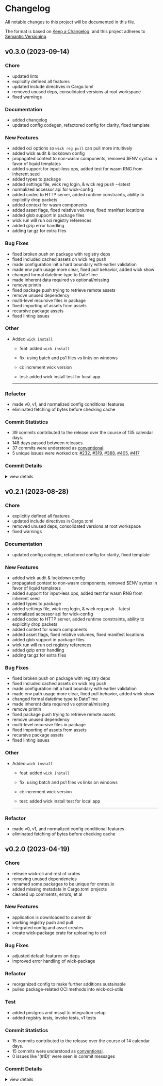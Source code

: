 # Changelog

All notable changes to this project will be documented in this file.

The format is based on [Keep a Changelog](https://keepachangelog.com/en/1.0.0/),
and this project adheres to [Semantic Versioning](https://semver.org/spec/v2.0.0.html).

## v0.3.0 (2023-09-14)

### Chore

 - <csr-id-7bb686524f6adaaebbd3d6502ee24c0d5f6efc7c/> updated lints
 - <csr-id-7968fb0b6fe519732595ed1e3ed9cc429a45d0c4/> explicitly defined all features
 - <csr-id-4090c8fa7fba8254570cc10024fd8a6b15c076ab/> updated include directives in Cargo.toml
 - <csr-id-e452ae37b04b13666129fcbaa4af089555d456a2/> removed unused deps, consolidated versions at root workspace
 - <csr-id-ab7d5355945adb592c4e00ccdc8b268e146e6535/> fixed warnings

### Documentation

 - <csr-id-37905206a10ff16406b77ad296d467ebf76fc8fb/> added changelog
 - <csr-id-10672c5db34d10e50869b2c14977f9235761cabd/> updated config codegen, refactored config for clarity, fixed template

### New Features

 - <csr-id-398a034a3950c5b5dc95418248dfeb1f4f27f2bc/> added oci options so `wick reg pull` can pull more intuitively
 - <csr-id-ddf1008983c1f4a880a42ac4c29c0f60bc619cf3/> added wick audit & lockdown config
 - <csr-id-7ab25d2fc1274fbf552b86f59774b1b24ea12b0f/> propagated context to non-wasm components, removed $ENV syntax in favor of liquid templates
 - <csr-id-3213e75c9e1a08db300d521e228d65e27671a779/> added support for input-less ops, added test for wasm RNG from inherent seed
 - <csr-id-f4f04af492c7e0fe90472a6a5bafebfdbeddf622/> added types to package
 - <csr-id-63858e1bc6673b61d50fa8f66dc4378369850910/> added settings file, wick reg login, & wick reg push --latest
 - <csr-id-56959c74e0fa96870d6fdd4197a30606041a0f8a/> normalized accessor api for wick-config
 - <csr-id-1d37fb5a9aebec3653425ddc102c2f2d4f5fcd71/> added codec to HTTP server, added runtime constraints, ability to explicitly drop packets
 - <csr-id-27c1fba1d6af314e3b5f317178426331acc4b071/> added context for wasm components
 - <csr-id-3dd4cdb6ff02a5ccdeb32d28522a8a0fe24e3d08/> added asset flags, fixed relative volumes, fixed manifest locations
 - <csr-id-53ff1dd49057a0b7cb45deff02b350d8f1b2970e/> added glob support in package files
 - <csr-id-947a6d9315cbfdcfd1e6780a47142b4273240b11/> wick run will run oci registry references
 - <csr-id-6fb111cc0068ca5a4709ef274b046c0b590eee08/> added gzip error handling
 - <csr-id-8c58c354e765a51abb602b184c45055b9d561ed5/> adding tar.gz for extra files

### Bug Fixes

 - <csr-id-56a8c256db4b362f9298ca29ffd6d3b8577f88d2/> fixed broken push on package with registry deps
 - <csr-id-4577461e0a767ec99ae6482c2e2efeb3069ca0c8/> fixed included cached assets on wick reg push
 - <csr-id-bf239832ccb282b7ce56430157a3412efc9737a6/> made configuration init a hard boundary with earlier validation
 - <csr-id-fac116c0a98235e454dfdd4826e11508ebae68c6/> made env path usage more clear, fixed pull behavior, added wick show
 - <csr-id-f113d307535081caa4248315607db17f3180a107/> changed formal datetime type to DateTime<Utc>
 - <csr-id-221be200017943aae5d2c78254a8194d72600f7a/> made inherent data required vs optional/missing
 - <csr-id-d47da56a8cc73c32c39312e5a5ed58e8db5891d9/> remove println
 - <csr-id-46d29109dc6502ea826236cf5438c54e02674d04/> fixed package push trying to retrieve remote assets
 - <csr-id-cd2b609ec6f60ec4726440b7519b4d6149f3f664/> remove unused dependency
 - <csr-id-c61ca5f7320b533db3b69bdbe81fd37edbaa8eac/> multi-level recursive files in package
 - <csr-id-57698d4a6e4b86f5f438d12928ccdbbbb20a8abf/> fixed importing of assets from assets
 - <csr-id-a64d396dae1d8ed7c5cf4f21dba27eafb1294d0e/> recursive package assets
 - <csr-id-6c6f9a80f9873f5989453c7800a355724cb61fff/> fixed linting issues

### Other

 - <csr-id-3158048ad1d0c33518cb647d08f927606afcecd0/> Added `wick install`
   * feat: added `wick install`
   
   * fix: using batch and ps1 files vs links on windows
   
   * ci: increment wick version
   
   * test: added wick install test for local app
   
   ---------

### Refactor

 - <csr-id-f28522fa663f121f5da90df9dd8461d85c6222ed/> made v0, v1, and normalized config conditional features
 - <csr-id-586ace0978ca8adf58bf4d1fa5ed392015297c21/> eliminated fetching of bytes before checking cache

### Commit Statistics

<csr-read-only-do-not-edit/>

 - 39 commits contributed to the release over the course of 135 calendar days.
 - 148 days passed between releases.
 - 37 commits were understood as [conventional](https://www.conventionalcommits.org).
 - 5 unique issues were worked on: [#232](https://github.com/candlecorp/wick/issues/232), [#319](https://github.com/candlecorp/wick/issues/319), [#388](https://github.com/candlecorp/wick/issues/388), [#405](https://github.com/candlecorp/wick/issues/405), [#417](https://github.com/candlecorp/wick/issues/417)

### Commit Details

<csr-read-only-do-not-edit/>

<details><summary>view details</summary>

 * **[#232](https://github.com/candlecorp/wick/issues/232)**
    - Added codec to HTTP server, added runtime constraints, ability to explicitly drop packets ([`1d37fb5`](https://github.com/candlecorp/wick/commit/1d37fb5a9aebec3653425ddc102c2f2d4f5fcd71))
 * **[#319](https://github.com/candlecorp/wick/issues/319)**
    - Propagated context to non-wasm components, removed $ENV syntax in favor of liquid templates ([`7ab25d2`](https://github.com/candlecorp/wick/commit/7ab25d2fc1274fbf552b86f59774b1b24ea12b0f))
 * **[#388](https://github.com/candlecorp/wick/issues/388)**
    - Added `wick install` ([`3158048`](https://github.com/candlecorp/wick/commit/3158048ad1d0c33518cb647d08f927606afcecd0))
 * **[#405](https://github.com/candlecorp/wick/issues/405)**
    - Fixed "refusing to overwrite ..." errors on application runs. ([`a10242d`](https://github.com/candlecorp/wick/commit/a10242d4786cfa199eaf61289b9da99d09c114a7))
 * **[#417](https://github.com/candlecorp/wick/issues/417)**
    - Fixed broken push on package with registry deps ([`56a8c25`](https://github.com/candlecorp/wick/commit/56a8c256db4b362f9298ca29ffd6d3b8577f88d2))
 * **Uncategorized**
    - Added oci options so `wick reg pull` can pull more intuitively ([`398a034`](https://github.com/candlecorp/wick/commit/398a034a3950c5b5dc95418248dfeb1f4f27f2bc))
    - Updated lints ([`7bb6865`](https://github.com/candlecorp/wick/commit/7bb686524f6adaaebbd3d6502ee24c0d5f6efc7c))
    - Merge remote-tracking branch 'refs/remotes/origin/main' ([`344b60c`](https://github.com/candlecorp/wick/commit/344b60c854bd33f1d267c7f422378e2716496ba6))
    - Added changelog ([`3790520`](https://github.com/candlecorp/wick/commit/37905206a10ff16406b77ad296d467ebf76fc8fb))
    - Made v0, v1, and normalized config conditional features ([`f28522f`](https://github.com/candlecorp/wick/commit/f28522fa663f121f5da90df9dd8461d85c6222ed))
    - Added wick audit & lockdown config ([`ddf1008`](https://github.com/candlecorp/wick/commit/ddf1008983c1f4a880a42ac4c29c0f60bc619cf3))
    - Explicitly defined all features ([`7968fb0`](https://github.com/candlecorp/wick/commit/7968fb0b6fe519732595ed1e3ed9cc429a45d0c4))
    - Updated include directives in Cargo.toml ([`4090c8f`](https://github.com/candlecorp/wick/commit/4090c8fa7fba8254570cc10024fd8a6b15c076ab))
    - Eliminated fetching of bytes before checking cache ([`586ace0`](https://github.com/candlecorp/wick/commit/586ace0978ca8adf58bf4d1fa5ed392015297c21))
    - Fixed included cached assets on wick reg push ([`4577461`](https://github.com/candlecorp/wick/commit/4577461e0a767ec99ae6482c2e2efeb3069ca0c8))
    - Made configuration init a hard boundary with earlier validation ([`bf23983`](https://github.com/candlecorp/wick/commit/bf239832ccb282b7ce56430157a3412efc9737a6))
    - Made env path usage more clear, fixed pull behavior, added wick show ([`fac116c`](https://github.com/candlecorp/wick/commit/fac116c0a98235e454dfdd4826e11508ebae68c6))
    - Changed formal datetime type to DateTime<Utc> ([`f113d30`](https://github.com/candlecorp/wick/commit/f113d307535081caa4248315607db17f3180a107))
    - Added support for input-less ops, added test for wasm RNG from inherent seed ([`3213e75`](https://github.com/candlecorp/wick/commit/3213e75c9e1a08db300d521e228d65e27671a779))
    - Made inherent data required vs optional/missing ([`221be20`](https://github.com/candlecorp/wick/commit/221be200017943aae5d2c78254a8194d72600f7a))
    - Updated config codegen, refactored config for clarity, fixed template ([`10672c5`](https://github.com/candlecorp/wick/commit/10672c5db34d10e50869b2c14977f9235761cabd))
    - Removed unused deps, consolidated versions at root workspace ([`e452ae3`](https://github.com/candlecorp/wick/commit/e452ae37b04b13666129fcbaa4af089555d456a2))
    - Fixed warnings ([`ab7d535`](https://github.com/candlecorp/wick/commit/ab7d5355945adb592c4e00ccdc8b268e146e6535))
    - Remove println ([`d47da56`](https://github.com/candlecorp/wick/commit/d47da56a8cc73c32c39312e5a5ed58e8db5891d9))
    - Added types to package ([`f4f04af`](https://github.com/candlecorp/wick/commit/f4f04af492c7e0fe90472a6a5bafebfdbeddf622))
    - Fixed package push trying to retrieve remote assets ([`46d2910`](https://github.com/candlecorp/wick/commit/46d29109dc6502ea826236cf5438c54e02674d04))
    - Remove unused dependency ([`cd2b609`](https://github.com/candlecorp/wick/commit/cd2b609ec6f60ec4726440b7519b4d6149f3f664))
    - Multi-level recursive files in package ([`c61ca5f`](https://github.com/candlecorp/wick/commit/c61ca5f7320b533db3b69bdbe81fd37edbaa8eac))
    - Fixed importing of assets from assets ([`57698d4`](https://github.com/candlecorp/wick/commit/57698d4a6e4b86f5f438d12928ccdbbbb20a8abf))
    - Recursive package assets ([`a64d396`](https://github.com/candlecorp/wick/commit/a64d396dae1d8ed7c5cf4f21dba27eafb1294d0e))
    - Added settings file, wick reg login, & wick reg push --latest ([`63858e1`](https://github.com/candlecorp/wick/commit/63858e1bc6673b61d50fa8f66dc4378369850910))
    - Normalized accessor api for wick-config ([`56959c7`](https://github.com/candlecorp/wick/commit/56959c74e0fa96870d6fdd4197a30606041a0f8a))
    - Added context for wasm components ([`27c1fba`](https://github.com/candlecorp/wick/commit/27c1fba1d6af314e3b5f317178426331acc4b071))
    - Added asset flags, fixed relative volumes, fixed manifest locations ([`3dd4cdb`](https://github.com/candlecorp/wick/commit/3dd4cdb6ff02a5ccdeb32d28522a8a0fe24e3d08))
    - Added glob support in package files ([`53ff1dd`](https://github.com/candlecorp/wick/commit/53ff1dd49057a0b7cb45deff02b350d8f1b2970e))
    - Fixed linting issues ([`6c6f9a8`](https://github.com/candlecorp/wick/commit/6c6f9a80f9873f5989453c7800a355724cb61fff))
    - Wick run will run oci registry references ([`947a6d9`](https://github.com/candlecorp/wick/commit/947a6d9315cbfdcfd1e6780a47142b4273240b11))
    - Added gzip error handling ([`6fb111c`](https://github.com/candlecorp/wick/commit/6fb111cc0068ca5a4709ef274b046c0b590eee08))
    - Adding tar.gz for extra files ([`8c58c35`](https://github.com/candlecorp/wick/commit/8c58c354e765a51abb602b184c45055b9d561ed5))
</details>

## v0.2.1 (2023-08-28)

<csr-id-7968fb0b6fe519732595ed1e3ed9cc429a45d0c4/>
<csr-id-4090c8fa7fba8254570cc10024fd8a6b15c076ab/>
<csr-id-e452ae37b04b13666129fcbaa4af089555d456a2/>
<csr-id-ab7d5355945adb592c4e00ccdc8b268e146e6535/>
<csr-id-3158048ad1d0c33518cb647d08f927606afcecd0/>
<csr-id-f28522fa663f121f5da90df9dd8461d85c6222ed/>
<csr-id-586ace0978ca8adf58bf4d1fa5ed392015297c21/>

### Chore

 - <csr-id-7968fb0b6fe519732595ed1e3ed9cc429a45d0c4/> explicitly defined all features
 - <csr-id-4090c8fa7fba8254570cc10024fd8a6b15c076ab/> updated include directives in Cargo.toml
 - <csr-id-e452ae37b04b13666129fcbaa4af089555d456a2/> removed unused deps, consolidated versions at root workspace
 - <csr-id-ab7d5355945adb592c4e00ccdc8b268e146e6535/> fixed warnings

### Documentation

 - <csr-id-10672c5db34d10e50869b2c14977f9235761cabd/> updated config codegen, refactored config for clarity, fixed template

### New Features

 - <csr-id-ddf1008983c1f4a880a42ac4c29c0f60bc619cf3/> added wick audit & lockdown config
 - <csr-id-7ab25d2fc1274fbf552b86f59774b1b24ea12b0f/> propagated context to non-wasm components, removed $ENV syntax in favor of liquid templates
 - <csr-id-3213e75c9e1a08db300d521e228d65e27671a779/> added support for input-less ops, added test for wasm RNG from inherent seed
 - <csr-id-f4f04af492c7e0fe90472a6a5bafebfdbeddf622/> added types to package
 - <csr-id-63858e1bc6673b61d50fa8f66dc4378369850910/> added settings file, wick reg login, & wick reg push --latest
 - <csr-id-56959c74e0fa96870d6fdd4197a30606041a0f8a/> normalized accessor api for wick-config
 - <csr-id-1d37fb5a9aebec3653425ddc102c2f2d4f5fcd71/> added codec to HTTP server, added runtime constraints, ability to explicitly drop packets
 - <csr-id-27c1fba1d6af314e3b5f317178426331acc4b071/> added context for wasm components
 - <csr-id-3dd4cdb6ff02a5ccdeb32d28522a8a0fe24e3d08/> added asset flags, fixed relative volumes, fixed manifest locations
 - <csr-id-53ff1dd49057a0b7cb45deff02b350d8f1b2970e/> added glob support in package files
 - <csr-id-947a6d9315cbfdcfd1e6780a47142b4273240b11/> wick run will run oci registry references
 - <csr-id-6fb111cc0068ca5a4709ef274b046c0b590eee08/> added gzip error handling
 - <csr-id-8c58c354e765a51abb602b184c45055b9d561ed5/> adding tar.gz for extra files

### Bug Fixes

 - <csr-id-56a8c256db4b362f9298ca29ffd6d3b8577f88d2/> fixed broken push on package with registry deps
 - <csr-id-4577461e0a767ec99ae6482c2e2efeb3069ca0c8/> fixed included cached assets on wick reg push
 - <csr-id-bf239832ccb282b7ce56430157a3412efc9737a6/> made configuration init a hard boundary with earlier validation
 - <csr-id-fac116c0a98235e454dfdd4826e11508ebae68c6/> made env path usage more clear, fixed pull behavior, added wick show
 - <csr-id-f113d307535081caa4248315607db17f3180a107/> changed formal datetime type to DateTime<Utc>
 - <csr-id-221be200017943aae5d2c78254a8194d72600f7a/> made inherent data required vs optional/missing
 - <csr-id-d47da56a8cc73c32c39312e5a5ed58e8db5891d9/> remove println
 - <csr-id-46d29109dc6502ea826236cf5438c54e02674d04/> fixed package push trying to retrieve remote assets
 - <csr-id-cd2b609ec6f60ec4726440b7519b4d6149f3f664/> remove unused dependency
 - <csr-id-c61ca5f7320b533db3b69bdbe81fd37edbaa8eac/> multi-level recursive files in package
 - <csr-id-57698d4a6e4b86f5f438d12928ccdbbbb20a8abf/> fixed importing of assets from assets
 - <csr-id-a64d396dae1d8ed7c5cf4f21dba27eafb1294d0e/> recursive package assets
 - <csr-id-6c6f9a80f9873f5989453c7800a355724cb61fff/> fixed linting issues

### Other

 - <csr-id-3158048ad1d0c33518cb647d08f927606afcecd0/> Added `wick install`
   * feat: added `wick install`
   
   * fix: using batch and ps1 files vs links on windows
   
   * ci: increment wick version
   
   * test: added wick install test for local app
   
   ---------

### Refactor

 - <csr-id-f28522fa663f121f5da90df9dd8461d85c6222ed/> made v0, v1, and normalized config conditional features
 - <csr-id-586ace0978ca8adf58bf4d1fa5ed392015297c21/> eliminated fetching of bytes before checking cache

## v0.2.0 (2023-04-19)

<csr-id-1279be06f6cf8bc91641be7ab48d7941819c98fe/>
<csr-id-82fd51f5f813ea6887f40a0df031f33e13b0fd99/>
<csr-id-45c7b192ab740c7b1c0f60466e73e3f6cb9d21be/>
<csr-id-f7c7615186d900b8f509355b2012dec66c4ad76a/>
<csr-id-fd3bedfb6b847ad5fe19d0838443cc308d75ab2b/>
<csr-id-ce7bc3a3ff467aa8834301697daca0398c61222c/>
<csr-id-7e2538202a03999c2b5781d7658b72118dce9446/>
<csr-id-ce40e430c0aae30ef85a710f5476d32a87d4dec4/>
<csr-id-3802bf93746725527d5dfa80f3c65d3314d4122c/>

### Chore

 - <csr-id-1279be06f6cf8bc91641be7ab48d7941819c98fe/> release wick-cli and rest of crates
 - <csr-id-82fd51f5f813ea6887f40a0df031f33e13b0fd99/> removing unused dependencies
 - <csr-id-45c7b192ab740c7b1c0f60466e73e3f6cb9d21be/> renamed some packages to be unique for crates.io
 - <csr-id-f7c7615186d900b8f509355b2012dec66c4ad76a/> added missing metadata in Cargo.toml projects
 - <csr-id-fd3bedfb6b847ad5fe19d0838443cc308d75ab2b/> cleaned up comments, errors, et al

### New Features

 - <csr-id-b37172df9032fcd8a63f0a10552c12206f4c5518/> application is downloaded to current dir
 - <csr-id-3ebf4f195d0714839beef5b1620913aac9508989/> working registry push and pull
 - <csr-id-10335669483d0498968cdabe194e11d6c4907c19/> integrated config and asset creates
 - <csr-id-559b0370efb26403885fecb914efcea1cfcbc7e0/> create wick-package crate for uploading to oci

### Bug Fixes

 - <csr-id-1c58123f86ec95073b503790fe272b04003a05df/> adjusted default features on deps
 - <csr-id-4947e4665e1decc34f226ad0c116b8259c7c2153/> improved error handling of wick-package

### Refactor

 - <csr-id-ce7bc3a3ff467aa8834301697daca0398c61222c/> reorganized config to make further additions sustainable
 - <csr-id-7e2538202a03999c2b5781d7658b72118dce9446/> pulled package-related OCI methods into wick-oci-utils

### Test

 - <csr-id-ce40e430c0aae30ef85a710f5476d32a87d4dec4/> added postgres and mssql to integration setup
 - <csr-id-3802bf93746725527d5dfa80f3c65d3314d4122c/> added registry tests, invoke tests, v1 tests

### Commit Statistics

<csr-read-only-do-not-edit/>

 - 15 commits contributed to the release over the course of 14 calendar days.
 - 15 commits were understood as [conventional](https://www.conventionalcommits.org).
 - 0 issues like '(#ID)' were seen in commit messages

### Commit Details

<csr-read-only-do-not-edit/>

<details><summary>view details</summary>

 * **Uncategorized**
    - Release wick-cli and rest of crates ([`1279be0`](https://github.com/candlecorp/wick/commit/1279be06f6cf8bc91641be7ab48d7941819c98fe))
    - Removing unused dependencies ([`82fd51f`](https://github.com/candlecorp/wick/commit/82fd51f5f813ea6887f40a0df031f33e13b0fd99))
    - Renamed some packages to be unique for crates.io ([`45c7b19`](https://github.com/candlecorp/wick/commit/45c7b192ab740c7b1c0f60466e73e3f6cb9d21be))
    - Added missing metadata in Cargo.toml projects ([`f7c7615`](https://github.com/candlecorp/wick/commit/f7c7615186d900b8f509355b2012dec66c4ad76a))
    - Added postgres and mssql to integration setup ([`ce40e43`](https://github.com/candlecorp/wick/commit/ce40e430c0aae30ef85a710f5476d32a87d4dec4))
    - Reorganized config to make further additions sustainable ([`ce7bc3a`](https://github.com/candlecorp/wick/commit/ce7bc3a3ff467aa8834301697daca0398c61222c))
    - Adjusted default features on deps ([`1c58123`](https://github.com/candlecorp/wick/commit/1c58123f86ec95073b503790fe272b04003a05df))
    - Cleaned up comments, errors, et al ([`fd3bedf`](https://github.com/candlecorp/wick/commit/fd3bedfb6b847ad5fe19d0838443cc308d75ab2b))
    - Added registry tests, invoke tests, v1 tests ([`3802bf9`](https://github.com/candlecorp/wick/commit/3802bf93746725527d5dfa80f3c65d3314d4122c))
    - Pulled package-related OCI methods into wick-oci-utils ([`7e25382`](https://github.com/candlecorp/wick/commit/7e2538202a03999c2b5781d7658b72118dce9446))
    - Improved error handling of wick-package ([`4947e46`](https://github.com/candlecorp/wick/commit/4947e4665e1decc34f226ad0c116b8259c7c2153))
    - Application is downloaded to current dir ([`b37172d`](https://github.com/candlecorp/wick/commit/b37172df9032fcd8a63f0a10552c12206f4c5518))
    - Working registry push and pull ([`3ebf4f1`](https://github.com/candlecorp/wick/commit/3ebf4f195d0714839beef5b1620913aac9508989))
    - Integrated config and asset creates ([`1033566`](https://github.com/candlecorp/wick/commit/10335669483d0498968cdabe194e11d6c4907c19))
    - Create wick-package crate for uploading to oci ([`559b037`](https://github.com/candlecorp/wick/commit/559b0370efb26403885fecb914efcea1cfcbc7e0))
</details>

